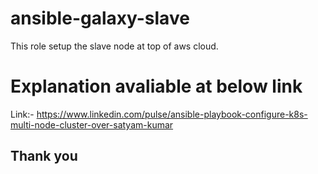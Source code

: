# ansible-galaxy-slave
This role setup the slave node at top of aws cloud.

# Explanation avaliable at below link
Link:- https://www.linkedin.com/pulse/ansible-playbook-configure-k8s-multi-node-cluster-over-satyam-kumar

## Thank you

